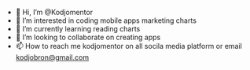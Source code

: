 - 👋 Hi, I’m @Kodjomentor
- 👀 I’m interested in coding mobile apps marketing charts
- 🌱 I’m currently learning reading charts
- 💞️ I’m looking to collaborate on creating apps 
- 📫 How to reach me kodjomentor on all socila media platform or email kodjobron@gmail.com

<!---
Kodjomentor/Kodjomentor is a ✨ special ✨ repository because its `README.md` (this file) appears on your GitHub profile.
You can click the Preview link to take a look at your changes.
--->
